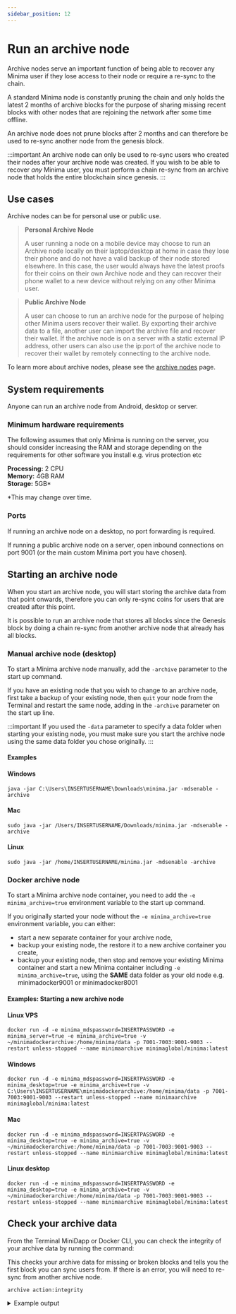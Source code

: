 ```yaml
---
sidebar_position: 12
---
```


# Run an archive node

Archive nodes serve an important function of being able to recover any Minima user if they lose access to their node or require a re-sync to the chain.

A standard Minima node is constantly pruning the chain and only holds the latest 2 months of archive blocks for the purpose of sharing missing recent blocks with other nodes that are rejoining the network after some time offline.

An archive node does not prune blocks after 2 months and can therefore be used to re-sync another node from the genesis block.

:::important
An archive node can only be used to re-sync users who created their nodes after your archive node was created. If you wish to be able to recover *any* Minima user, you must perform a chain re-sync from an archive node that holds the entire blockchain since genesis.
:::

## Use cases 

Archive nodes can be for personal use or public use.

<!-- There are two methods for using an archive node for recovery purposes:

1. Exporting the archive data from the node to a file (recommended)

2. Connecting to the archive node remotely using its ip address and port number minima is running on e.g. 100.100.100.100:9001

A returning user has two options for re-syncing from an Archive node:

- **Chain re-sync:** to be used when the user still has access to their node but is on the wrong chain or is unable to catch up to the latest tip block as a result of being offline for too long. <br/>
In the case of a chain re-sync, the user's node will not be wiped, only re-synced to the latest tip block.

- **Seed re-sync:** to be used if a user has lost access to their node or device completely; they can restore access to their funds by doing a seed re-sync from a newly created node. Their 24 word Seed Phrase is required.

:::warning
A Seed re-sync should only ever be used as a last resort in the case a user has no valid backup to restore.
::: -->

> **Personal Archive Node**
> 
> A user running a node on a mobile device may choose to run an Archive node locally on their laptop/desktop at home in case they lose their phone and do not have a valid backup of their node stored elsewhere. In this case, the user would always have the latest proofs for their coins on their own Archive node and they can recover their phone wallet to a new device without relying on any other Minima user.

> **Public Archive Node**
> 
> A user can choose to run an archive node for the purpose of helping other Minima users recover their wallet. By exporting their archive data to a file, another user can import the archive file and recover their wallet.
If the archive node is on a server with a static external IP address, other users can also use the ip:port of the archive node to recover their wallet by remotely connecting to the archive node. 

To learn more about archive nodes, please see the [archive nodes](/docs/learn/minima/aboutarchivenodes) page.

## System requirements

Anyone can run an archive node from Android, desktop or server.

### Minimum hardware requirements

The following assumes that only Minima is running on the server, you should consider increasing the RAM and storage depending on the requirements for other software you install e.g. virus protection etc

**Processing:** 2 CPU <br/>
**Memory:** 4GB RAM<br/>
**Storage:** 5GB*

*This may change over time.

### Ports

If running an archive node on a desktop, no port forwarding is required.

If running a public archive node on a server, open inbound connections on port 9001 (or the main custom Minima port you have chosen). 


## Starting an archive node

When you start an archive node, you will start storing the archive data from that point onwards, therefore you can only re-sync coins for users that are created after this point.

It is possible to run an archive node that stores all blocks since the Genesis block by doing a chain re-sync from another archive node that already has all blocks.


### Manual archive node (desktop)
To start a Minima archive node manually, add the `-archive` parameter to the start up command. 

If you have an existing node that you wish to change to an archive node, first take a backup of your existing node, then `quit` your node from the Terminal and restart the same node, adding in the `-archive` parameter on the start up line. 

:::important
If you used the `-data` parameter to specify a data folder when starting your existing node, you must make sure you start the archive node using the same data folder you chose originally.
:::

#### Examples 

#### Windows
```
java -jar C:\Users\INSERTUSERNAME\Downloads\minima.jar -mdsenable -archive
```
#### Mac
```
sudo java -jar /Users/INSERTUSERNAME/Downloads/minima.jar -mdsenable -archive
```
#### Linux
```
sudo java -jar /home/INSERTUSERNAME/minima.jar -mdsenable -archive
```

### Docker archive node

To start a Minima archive node container, you need to add the `-e minima_archive=true` environment variable to the start up command. 

If you originally started your node without the `-e minima_archive=true` environment variable, you can either:
- start a new separate container for your archive node,
- backup your existing node, the restore it to a new archive container you create, 
- backup your existing node, then stop and remove your existing Minima container and start a new Minima container including `-e minima_archive=true`, using the **SAME** data folder as your old node e.g. minimadocker9001 or minimadocker8001

#### Examples: Starting a new archive node

#### Linux VPS
```
docker run -d -e minima_mdspassword=INSERTPASSWORD -e minima_server=true -e minima_archive=true -v ~/minimadockerarchive:/home/minima/data -p 7001-7003:9001-9003 --restart unless-stopped --name minimaarchive minimaglobal/minima:latest
```
#### Windows
```
docker run -d -e minima_mdspassword=INSERTPASSWORD -e minima_desktop=true -e minima_archive=true -v C:\Users\INSERTUSERNAME\minimadockerarchive:/home/minima/data -p 7001-7003:9001-9003 --restart unless-stopped --name minimaarchive minimaglobal/minima:latest
```
#### Mac
```
docker run -d -e minima_mdspassword=INSERTPASSWORD -e minima_desktop=true -e minima_archive=true -v ~/minimadockerarchive:/home/minima/data -p 7001-7003:9001-9003 --restart unless-stopped --name minimaarchive minimaglobal/minima:latest
```
#### Linux desktop
```
docker run -d -e minima_mdspassword=INSERTPASSWORD -e minima_desktop=true -e minima_archive=true -v ~/minimadockerarchive:/home/minima/data -p 7001-7003:9001-9003 --restart unless-stopped --name minimaarchive minimaglobal/minima:latest
```


## Check your archive data

From the Terminal MiniDapp or Docker CLI, you can check the integrity of your archive data by running the command:

This checks your archive data for missing or broken blocks and tells you the first block you can sync users from. If there is an error, you will need to re-sync from another archive node.

```
archive action:integrity
```

<details> <summary> Example output </summary>

```
archive action:integrity
{
  "command":"archive",
  "params":{
    "action":"integrity"
  },
  "status":true,
  "pending":false,
  "response":{
    "message":"Archive integrity check completed",
    "start":1,
    "blocks":6443,
    "cascade":true,
    "errors":0,
    "recommend":"Your ArchiveDB is correct and has no errors."
  }
}
```

</details>
